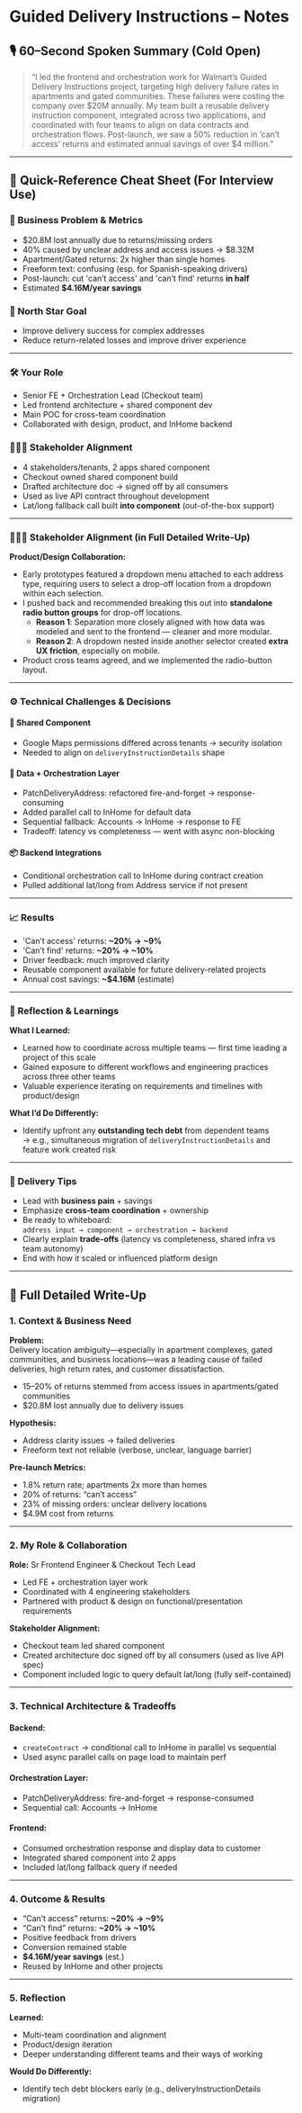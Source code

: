 # Guided Delivery Instructions – Notes

## 🎙️ 60–Second Spoken Summary (Cold Open)
> “I led the frontend and orchestration work for Walmart’s Guided Delivery Instructions project, targeting high delivery failure rates in apartments and gated communities. These failures were costing the company over $20M annually. My team built a reusable delivery instruction component, integrated across two applications, and coordinated with four teams to align on data contracts and orchestration flows. Post-launch, we saw a 50% reduction in ‘can’t access’ returns and estimated annual savings of over $4 million.”

---

## 🧠 Quick-Reference Cheat Sheet (For Interview Use)

### 🚨 Business Problem & Metrics
- $20.8M lost annually due to returns/missing orders
- 40% caused by unclear address and access issues → $8.32M
- Apartment/Gated returns: 2x higher than single homes
- Freeform text: confusing (esp. for Spanish-speaking drivers)
- Post-launch: cut 'can’t access' and 'can’t find' returns **in half**
- Estimated **$4.16M/year savings**

### 🎯 North Star Goal
- Improve delivery success for complex addresses
- Reduce return-related losses and improve driver experience

---

### 🛠️ Your Role
- Senior FE + Orchestration Lead (Checkout team)
- Led frontend architecture + shared component dev
- Main POC for cross-team coordination
- Collaborated with design, product, and InHome backend

### 🧑‍🤝‍🧑 Stakeholder Alignment
- 4 stakeholders/tenants, 2 apps shared component
- Checkout owned shared component build
- Drafted architecture doc → signed off by all consumers
- Used as live API contract throughout development
- Lat/long fallback call built **into component** (out-of-the-box support)

---

### 🧑‍🤝‍🧑 Stakeholder Alignment (in Full Detailed Write-Up)

**Product/Design Collaboration:**
- Early prototypes featured a dropdown menu attached to each address type, requiring users to select a drop-off location from a dropdown within each selection.
- I pushed back and recommended breaking this out into **standalone radio button groups** for drop-off locations.
  - **Reason 1**: Separation more closely aligned with how data was modeled and sent to the frontend — cleaner and more modular.
  - **Reason 2**: A dropdown nested inside another selector created **extra UX friction**, especially on mobile.
- Product cross teams agreed, and we implemented the radio-button layout.

---

### ⚙️ Technical Challenges & Decisions

#### 🧩 Shared Component
- Google Maps permissions differed across tenants → security isolation
- Needed to align on `deliveryInstructionDetails` shape

#### 🧪 Data + Orchestration Layer
- PatchDeliveryAddress: refactored fire-and-forget → response-consuming
- Added parallel call to InHome for default data
- Sequential fallback: Accounts → InHome → response to FE
- Tradeoff: latency vs completeness — went with async non-blocking

#### 📦 Backend Integrations
- Conditional orchestration call to InHome during contract creation
- Pulled additional lat/long from Address service if not present

---

### 📈 Results
- 'Can’t access' returns: **~20% → ~9%**
- 'Can’t find' returns: **~20% → ~10%**
- Driver feedback: much improved clarity
- Reusable component available for future delivery-related projects
- Annual cost savings: **~$4.16M** (estimate)

---

### 🔄 Reflection & Learnings

**What I Learned:**
- Learned how to coordinate across multiple teams — first time leading a project of this scale
- Gained exposure to different workflows and engineering practices across three other teams
- Valuable experience iterating on requirements and timelines with product/design

**What I’d Do Differently:**
- Identify upfront any **outstanding tech debt** from dependent teams  
  → e.g., simultaneous migration of `deliveryInstructionDetails` and feature work created risk

---

### 💬 Delivery Tips
- Lead with **business pain** + savings
- Emphasize **cross-team coordination** + ownership
- Be ready to whiteboard:  
  `address input → component → orchestration → backend`
- Clearly explain **trade-offs** (latency vs completeness, shared infra vs team autonomy)
- End with how it scaled or influenced platform design

---

## 📄 Full Detailed Write-Up

### 1. Context & Business Need

**Problem:**  
Delivery location ambiguity—especially in apartment complexes, gated communities, and business locations—was a leading cause of failed deliveries, high return rates, and customer dissatisfaction.

- 15–20% of returns stemmed from access issues in apartments/gated communities
- $20.8M lost annually due to delivery issues

**Hypothesis:**
- Address clarity issues → failed deliveries
- Freeform text not reliable (verbose, unclear, language barrier)

**Pre-launch Metrics:**
- 1.8% return rate; apartments 2x more than homes
- 20% of returns: “can’t access”
- 23% of missing orders: unclear delivery locations
- $4.9M cost from returns

---

### 2. My Role & Collaboration

**Role:** Sr Frontend Engineer & Checkout Tech Lead

- Led FE + orchestration layer work
- Coordinated with 4 engineering stakeholders
- Partnered with product & design on functional/presentation requirements

**Stakeholder Alignment:**
- Checkout team led shared component
- Created architecture doc signed off by all consumers (used as live API spec)
- Component included logic to query default lat/long (fully self-contained)

---

### 3. Technical Architecture & Tradeoffs

#### Backend:
- `createContract` → conditional call to InHome in parallel vs sequential
- Used async parallel calls on page load to maintain perf


#### Orchestration Layer:
- PatchDeliveryAddress: fire-and-forget → response-consumed
- Sequential call: Accounts → InHome


#### Frontend:
- Consumed orchestration response and display data to customer
- Integrated shared component into 2 apps
- Included lat/long fallback query if needed

---

### 4. Outcome & Results

- “Can’t access” returns: **~20% → ~9%**
- “Can’t find” returns: **~20% → ~10%**
- Positive feedback from drivers
- Conversion remained stable
- **$4.16M/year savings** (est.)
- Reused by InHome and other projects

---

### 5. Reflection

**Learned:**
- Multi-team coordination and alignment
- Product/design iteration
- Deeper understanding different teams and their ways of working

**Would Do Differently:**
- Identify tech debt blockers early (e.g., deliveryInstructionDetails migration)


